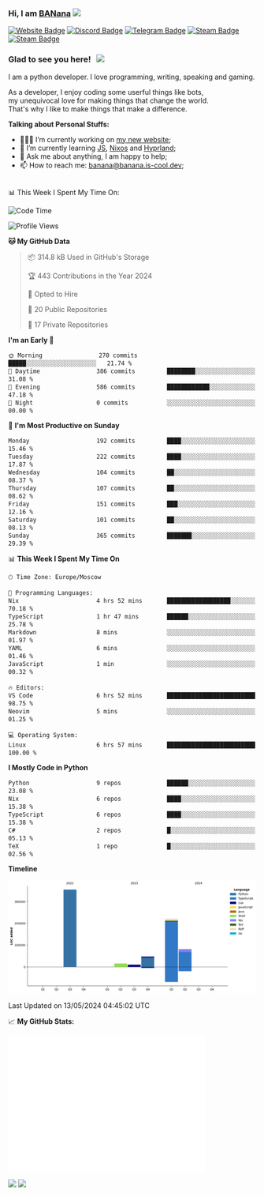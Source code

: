 ### Hi, I am <a href="https://banana.is-cool.dev" target="_blank">BANana</a> <img src="https://media.giphy.com/media/hvRJCLFzcasrR4ia7z/giphy.gif" width="25px">


[![Website Badge](https://img.shields.io/badge/Website-3b5998?style=for-the-badge&logo=google-chrome&logoColor=white)](https://banana.is-cool.dev)
[![Discord Badge](https://img.shields.io/badge/-Discord-424242?style=for-the-badge&logo=Discord&logoColor=white)](https://discord.gg/sQgHEERpqR)
[![Telegram Badge](https://img.shields.io/badge/-Telegram-0088cc?style=for-the-badge&logo=Telegram&logoColor=white)](https://t.me/BANanaD3V)
[![Steam Badge](https://img.shields.io/badge/-Steam-1b2838?style=for-the-badge&logo=Steam&logoColor=white)](https://steamcommunity.com/id/BANanaD3V/)
[![Steam Badge](https://img.shields.io/badge/-Reddit-ff6314?style=for-the-badge&logo=Reddit&logoColor=white)](https://www.reddit.com/user/BANanaD3V)

### Glad to see you here! &nbsp; ![](https://visitor-badge-reloaded.herokuapp.com/badge?page_id=BANanaD3V.BANanaD3V&style=for-the-badge)

I am a python developer. I love programming, writing, speaking and gaming.

As a developer, I enjoy coding some userful things like bots,
<br>my unequivocal love for making things that change the world. 
<br>That's why I like to make things that make a difference.
  

**Talking about Personal Stuffs:**

- 👨🏻‍💻 I’m currently working on [my new website](https://banana.is-cool.dev);
- 🚀 I’m currently learning [JS](https://js.org), [Nixos](https://nixos.org) and [Hyprland](https://hyprland.org);
- 💬 Ask me about anything, I am happy to help;
- 📫 How to reach me: banana@banana.is-cool.dev;

</br>
📊 This Week I Spent My Time On:

<!--START_SECTION:waka-->
![Code Time](http://img.shields.io/badge/Code%20Time-1%2C105%20hrs%2032%20mins-blue)

![Profile Views](http://img.shields.io/badge/Profile%20Views-1-blue)

**🐱 My GitHub Data** 

> 📦 314.8 kB Used in GitHub's Storage 
 > 
> 🏆 443 Contributions in the Year 2024
 > 
> 💼 Opted to Hire
 > 
> 📜 20 Public Repositories 
 > 
> 🔑 17 Private Repositories 
 > 
**I'm an Early 🐤** 

```text
🌞 Morning                270 commits         █████░░░░░░░░░░░░░░░░░░░░   21.74 % 
🌆 Daytime                386 commits         ████████░░░░░░░░░░░░░░░░░   31.08 % 
🌃 Evening                586 commits         ████████████░░░░░░░░░░░░░   47.18 % 
🌙 Night                  0 commits           ░░░░░░░░░░░░░░░░░░░░░░░░░   00.00 % 
```
📅 **I'm Most Productive on Sunday** 

```text
Monday                   192 commits         ████░░░░░░░░░░░░░░░░░░░░░   15.46 % 
Tuesday                  222 commits         ████░░░░░░░░░░░░░░░░░░░░░   17.87 % 
Wednesday                104 commits         ██░░░░░░░░░░░░░░░░░░░░░░░   08.37 % 
Thursday                 107 commits         ██░░░░░░░░░░░░░░░░░░░░░░░   08.62 % 
Friday                   151 commits         ███░░░░░░░░░░░░░░░░░░░░░░   12.16 % 
Saturday                 101 commits         ██░░░░░░░░░░░░░░░░░░░░░░░   08.13 % 
Sunday                   365 commits         ███████░░░░░░░░░░░░░░░░░░   29.39 % 
```


📊 **This Week I Spent My Time On** 

```text
🕑︎ Time Zone: Europe/Moscow

💬 Programming Languages: 
Nix                      4 hrs 52 mins       ██████████████████░░░░░░░   70.18 % 
TypeScript               1 hr 47 mins        ██████░░░░░░░░░░░░░░░░░░░   25.78 % 
Markdown                 8 mins              ░░░░░░░░░░░░░░░░░░░░░░░░░   01.97 % 
YAML                     6 mins              ░░░░░░░░░░░░░░░░░░░░░░░░░   01.46 % 
JavaScript               1 min               ░░░░░░░░░░░░░░░░░░░░░░░░░   00.32 % 

🔥 Editors: 
VS Code                  6 hrs 52 mins       █████████████████████████   98.75 % 
Neovim                   5 mins              ░░░░░░░░░░░░░░░░░░░░░░░░░   01.25 % 

💻 Operating System: 
Linux                    6 hrs 57 mins       █████████████████████████   100.00 % 
```

**I Mostly Code in Python** 

```text
Python                   9 repos             ██████░░░░░░░░░░░░░░░░░░░   23.08 % 
Nix                      6 repos             ████░░░░░░░░░░░░░░░░░░░░░   15.38 % 
TypeScript               6 repos             ████░░░░░░░░░░░░░░░░░░░░░   15.38 % 
C#                       2 repos             █░░░░░░░░░░░░░░░░░░░░░░░░   05.13 % 
TeX                      1 repo              █░░░░░░░░░░░░░░░░░░░░░░░░   02.56 % 
```



**Timeline**

![Lines of Code chart](https://raw.githubusercontent.com/BANanaD3V/BANanaD3V/master/assets/bar_graph.png)


 Last Updated on 13/05/2024 04:45:02 UTC
<!--END_SECTION:waka-->


📈 **My GitHub Stats:**

<img alt="" width="400" src="https://github.com/BANanaD3V/BANanaD3V/blob/master/metrics.plugin.isocalendar.fullyear.svg">

<p>
  <img height="180em" src="https://github-readme-stats.vercel.app/api?username=BANanaD3V&show_icons=true&hide_border=true&&count_private=true&include_all_commits=true&theme=dark"/>
  <img height="180em" src="https://github-readme-stats.vercel.app/api/top-langs/?username=BAnanaD3V&show_icons=true&hide_border=true&layout=compact&langs_count=10&theme=dark"/>
</p>




